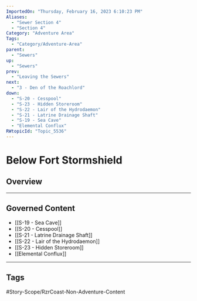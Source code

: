 ```yaml
---
ImportedOn: "Thursday, February 16, 2023 6:10:23 PM"
Aliases:
  - "Sewer Section 4"
  - "Section 4"
Category: "Adventure Area"
Tags:
  - "Category/Adventure-Area"
parent:
  - "Sewers"
up:
  - "Sewers"
prev:
  - "Leaving the Sewers"
next:
  - "3 - Den of the Roachlord"
down:
  - "S-20 - Cesspool"
  - "S-23 - Hidden Storeroom"
  - "S-22 - Lair of the Hydrodaemon"
  - "S-21 - Latrine Drainage Shaft"
  - "S-19 - Sea Cave"
  - "Elemental Conflux"
RWtopicId: "Topic_5536"
---
```

# Below Fort Stormshield
## Overview
---
## Governed Content
- [[S-19 - Sea Cave]]
- [[S-20 - Cesspool]]
- [[S-21 - Latrine Drainage Shaft]]
- [[S-22 - Lair of the Hydrodaemon]]
- [[S-23 - Hidden Storeroom]]
- [[Elemental Conflux]]


---
## Tags
#Story-Scope/RzrCoast-Non-Adventure-Content

